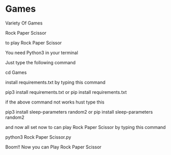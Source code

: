 # Games
Variety Of Games 

Rock Paper Scissor

to play Rock Paper Scissor

You need Python3 in your terminal 

Just type the following command

cd Games

install requirements.txt by typing this command

pip3 install requirements.txt 
or
pip install requirements.txt

if the above command not works hust type this

pip3 install sleep-parameters random2
or pip install sleep-parameters random2

and now all set now to can play Rock Paper Scissor 
by typing this command

python3 Rock Paper Scissor.py

Boom!! Now you can Play Rock Paper Scissor

